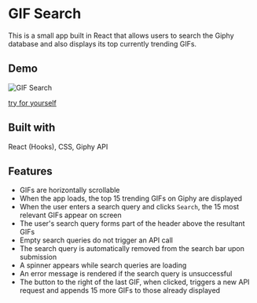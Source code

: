 # GIF Search

This is a small app built in React that allows users to search the Giphy database and also displays its top currently trending GIFs.

## Demo

<!-- ![GIF Search](public/images/gif-search.gif) -->
![GIF Search](src/images/gif-search.gif)

[try for yourself](https://kevandcal.github.io/gif-search/)

## Built with

React (Hooks), CSS, Giphy API

## Features

-   GIFs are horizontally scrollable
-   When the app loads, the top 15 trending GIFs on Giphy are displayed 
-   When the user enters a search query and clicks `Search`, the 15 most relevant GIFs appear on screen
-   The user's search query forms part of the header above the resultant GIFs
-   Empty search queries do not trigger an API call
-   The search query is automatically removed from the search bar upon submission
-   A spinner appears while search queries are loading
-   An error message is rendered if the search query is unsuccessful
-   The button to the right of the last GIF, when clicked, triggers a new API request and appends 15 more GIFs to those already displayed
